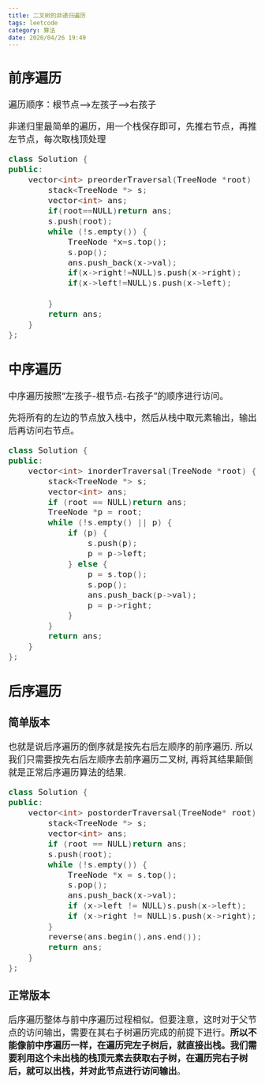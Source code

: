 ```yaml
---
title: 二叉树的非递归遍历
tags: leetcode
category: 算法
date: 2020/04/26 19:49
---
```


<font size=4>

## 前序遍历

遍历顺序：根节点—>左孩子—>右孩子

非递归里最简单的遍历，用一个栈保存即可，先推右节点，再推左节点，每次取栈顶处理

```c++
class Solution {
public:
    vector<int> preorderTraversal(TreeNode *root) {
        stack<TreeNode *> s;
        vector<int> ans;
        if(root==NULL)return ans;
        s.push(root);
        while (!s.empty()) {
            TreeNode *x=s.top();
            s.pop();
            ans.push_back(x->val);
            if(x->right!=NULL)s.push(x->right);
            if(x->left!=NULL)s.push(x->left);
           
        }
        return ans;
    }
};
```

## 中序遍历

中序遍历按照“左孩子-根节点-右孩子”的顺序进行访问。

先将所有的左边的节点放入栈中，然后从栈中取元素输出，输出后再访问右节点。

```c++
class Solution {
public:
    vector<int> inorderTraversal(TreeNode *root) {
        stack<TreeNode *> s;
        vector<int> ans;
        if (root == NULL)return ans;
        TreeNode *p = root;
        while (!s.empty() || p) {
            if (p) {
                s.push(p);
                p = p->left;
            } else {
                p = s.top();
                s.pop();
                ans.push_back(p->val);
                p = p->right;
            }
        }
        return ans;
    }
};
```

## 后序遍历

### 简单版本

也就是说后序遍历的倒序就是按先右后左顺序的前序遍历.
所以我们只需要按先右后左顺序去前序遍历二叉树, 再将其结果颠倒就是正常后序遍历算法的结果.

```c++
class Solution {
public:
    vector<int> postorderTraversal(TreeNode* root) {
        stack<TreeNode *> s;
        vector<int> ans;
        if (root == NULL)return ans;
        s.push(root);
        while (!s.empty()) {
            TreeNode *x = s.top();
            s.pop();
            ans.push_back(x->val);
            if (x->left != NULL)s.push(x->left);
            if (x->right != NULL)s.push(x->right);
        }
        reverse(ans.begin(),ans.end());
        return ans;
    }
};

```

###  正常版本

后序遍历整体与前中序遍历过程相似。但要注意，这时对于父节点的访问输出，需要在其右子树遍历完成的前提下进行。**所以不能像前中序遍历一样，在遍历完左子树后，就直接出栈。我们需要利用这个未出栈的栈顶元素去获取右子树，在遍历完右子树后，就可以出栈，并对此节点进行访问输出**。